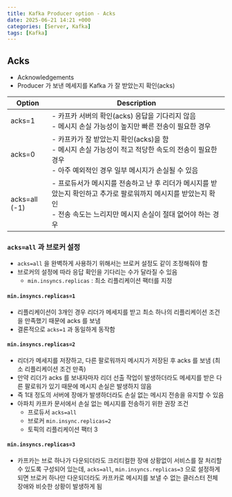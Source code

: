 ```yaml
---
title: Kafka Producer option - Acks
date: 2025-06-21 14:21 +000
categories: [Server, Kafka]
tags: [Kafka]
---
```


## Acks 

- Acknowledgements
- Producer 가 보낸 메세지를 Kafka 가 잘 받았는지 확인(acks) 

| Option        | Description                                                                                           |
|---------------|-------------------------------------------------------------------------------------------------------|
| acks=1        | - 카프카 서버의 확인(acks) 응답을 기다리지 않음 <br>- 메시지 손실 가능성이 높지만 빠른 전송이 필요한 경우                                    |
| acks=0        | - 카프카가 잘 받았는지 확인(acks)을 함 <br>- 메시지 손실 가능성이 적고 적당한 속도의 전송이 필요한 경우 <br>- 아주 예외적인 경우 일부 메시지가 손실될 수 있음   |
| acks=all (-1) | - 프로듀서가 메시지를 전송하고 난 후 리더가 메시지를 받았는지 확인하고 추가로 팔로워까지 메시지를 받았는지 확인<br>- 전송 속도는 느리지만 메시지 손실이 절대 없어야 하는 경우 |


### `acks=all` 과 브로커 설정 
- `acks=all` 을 완벽하게 사용하기 위해서는 브로커 설정도 같이 조정해줘야 함 
- 브로커의 설정에 따라 응답 확인을 기다리는 수가 달라질 수 있음
  - `min.insyncs.replicas` : 최소 리플리케이션 팩터를 지정 

#### `min.insyncs.replicas=1`

- 리플리케이션이 3개인 경우 리더가 메세지를 받고 최소 하나의 리플리케이션 조건을 만족했기 때문에 acks 를 보냄
-  결론적으로 `acks=1` 과 동일하게 동작함 


#### `min.insyncs.replicas=2`

- 리더가 메세지를 저장하고, 다른 팔로워까지 메시지가 저장된 후 acks 를 보냄 (최소 리플리케이션 조건 만족)
- 만약 리더가 acks 를 보내자마자 리더 선출 작업이 발생하더라도 메세지를 받은 다른 팔로워가 있기 때문에 메시지 손실은 발생하지 않음
- 즉 1대 정도의 서버에 장애가 발생하더라도 손실 없는 메시지 전송을 유지할 수 있음 
- 아파치 카프카 문서에서 손실 없는 메시지를 전송하기 위한 권장 조건
  - 프로듀서 `acks=all`
  - 브로커 `min.insync.replicas=2`
  - 토픽의 리플리케이션 팩터 3


#### `min.insyncs.replicas=3`

- 카프카는 브로 하나가 다운되더라도 크리티컬한 장애 상황없이 서비스를 잘  처리할 수 있도록 구성되어 있는데, `acks=all`, `min.insyncs.replicas=3` 으로 설정하게 되면 브로커 하나만 다운되더라도 카프카로 메시지를 보낼 수 없는 클러스터 전체 장애와 비슷한 상황이 발생하게 됨 
